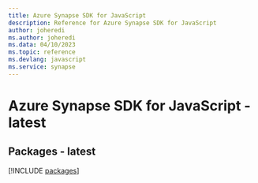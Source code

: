 ```yaml
---
title: Azure Synapse SDK for JavaScript
description: Reference for Azure Synapse SDK for JavaScript
author: joheredi
ms.author: joheredi
ms.data: 04/10/2023
ms.topic: reference
ms.devlang: javascript
ms.service: synapse
---
```

# Azure Synapse SDK for JavaScript - latest
## Packages - latest
[!INCLUDE [packages](synapse-index.md)]